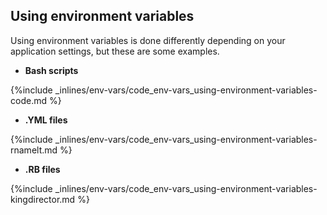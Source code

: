<!-- post: -->


## Using environment variables

Using environment variables is done differently depending on your application settings, but these are some examples.

- **Bash scripts**



{%include _inlines/env-vars/code_env-vars_using-environment-variables-code.md %}



- **.YML files**  



{%include _inlines/env-vars/code_env-vars_using-environment-variables-rnamelt.md %}



- **.RB files**  



{%include _inlines/env-vars/code_env-vars_using-environment-variables-kingdirector.md %}



